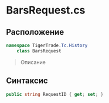 
# BarsRequest.cs
## Расположение
```csharp
namespace TigerTrade.Tc.History  
    class BarsRequest
```

> Описание

## Синтаксис
```csharp
public string RequestID { get; set; }
```
